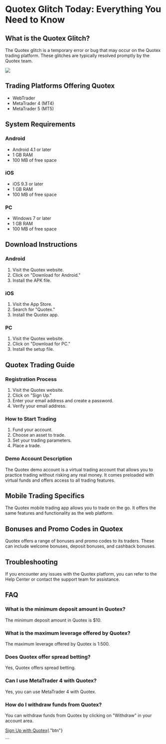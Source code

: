 # Quotex Glitch Today: Everything You Need to Know

## What is the Quotex Glitch?

The Quotex glitch is a temporary error or bug that may occur on the
Quotex trading platform. These glitches are typically resolved promptly
by the Quotex team.

[![](https://static.quotex.io/files/4_en/300_250.jpg)](https://traff.sbs/brokerqxlid)

## Trading Platforms Offering Quotex

-   WebTrader
-   MetaTrader 4 (MT4)
-   MetaTrader 5 (MT5)

## System Requirements

### Android

-   Android 4.1 or later
-   1 GB RAM
-   100 MB of free space

### iOS

-   iOS 9.3 or later
-   1 GB RAM
-   100 MB of free space

### PC

-   Windows 7 or later
-   1 GB RAM
-   100 MB of free space

## Download Instructions

### Android

1.  Visit the Quotex website.
2.  Click on "Download for Android."
3.  Install the APK file.

### iOS

1.  Visit the App Store.
2.  Search for "Quotex."
3.  Install the Quotex app.

### PC

1.  Visit the Quotex website.
2.  Click on "Download for PC."
3.  Install the setup file.

## Quotex Trading Guide

### Registration Process

1.  Visit the Quotex website.
2.  Click on "Sign Up."
3.  Enter your email address and create a password.
4.  Verify your email address.

### How to Start Trading

1.  Fund your account.
2.  Choose an asset to trade.
3.  Set your trading parameters.
4.  Place a trade.

### Demo Account Description

The Quotex demo account is a virtual trading account that allows you to
practice trading without risking any real money. It comes preloaded with
virtual funds and offers access to all trading features.

## Mobile Trading Specifics

The Quotex mobile trading app allows you to trade on the go. It offers
the same features and functionality as the web platform.

## Bonuses and Promo Codes in Quotex

Quotex offers a range of bonuses and promo codes to its traders. These
can include welcome bonuses, deposit bonuses, and cashback bonuses.

## Troubleshooting

If you encounter any issues with the Quotex platform, you can refer to
the Help Center or contact the support team for assistance.

## FAQ

### What is the minimum deposit amount in Quotex?

The minimum deposit amount in Quotex is \$10.

### What is the maximum leverage offered by Quotex?

The maximum leverage offered by Quotex is 1:500.

### Does Quotex offer spread betting?

Yes, Quotex offers spread betting.

### Can I use MetaTrader 4 with Quotex?

Yes, you can use MetaTrader 4 with Quotex.

### How do I withdraw funds from Quotex?

You can withdraw funds from Quotex by clicking on "Withdraw" in
your account area.

[Sign Up with
Quotex](\%22https://traff.sbs/brokerqxsignup\%22){."btn"}

\`\`\`

